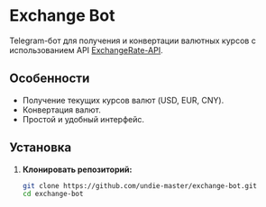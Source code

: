 # Exchange Bot

Telegram-бот для получения и конвертации валютных курсов с использованием API [ExchangeRate-API](https://www.exchangerate-api.com).

## Особенности

- Получение текущих курсов валют (USD, EUR, CNY).
- Конвертация валют.
- Простой и удобный интерфейс.

## Установка

1. **Клонировать репозиторий:**
   ```bash
   git clone https://github.com/undie-master/exchange-bot.git
   cd exchange-bot
